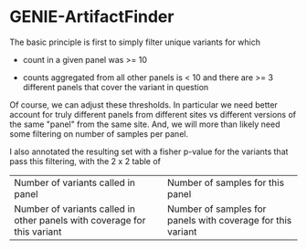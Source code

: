 # GENIE-ArtifactFinder

The basic principle is first to simply filter unique variants for which 

- count in a given panel was >= 10

- counts aggregated from all other panels is < 10 and there are >= 3 different panels that cover the variant in question


Of course, we can adjust these thresholds. In particular we need better account for truly different panels from different sites vs different versions of the same "panel" from the same site. And, we will more than likely need some filtering on number of samples per panel.


I also annotated the resulting set with a fisher p-value for the variants that pass this filtering, with the 2 x 2 table of

| | |
| - | - |
| Number of variants called in panel | Number of samples for this panel |
| Number of variants called in other panels with coverage for this variant | Number of samples for panels with coverage for this variant |
